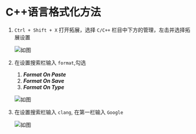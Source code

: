 # C++语言格式化方法

1. `Ctrl + Shift + X` 打开拓展，选择 `C/C++` 栏目中下方的管理，左击并选择拓展设置

    ![如图](./img/sample1.png "sample1")

2. 在设置搜索栏输入 `format`,勾选
    1. ***Format On Paste***
    2. ***Format On Save***
    3. ***Format On Type***

    ![如图](./img/sample2.png "sample2")

3. 在设置搜索栏输入 `clang`, 在第一栏输入 `Google`

    ![如图](./img/sample3.png "sample3")

